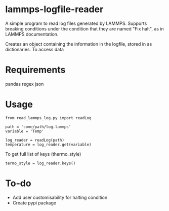 # lammps-logfile-reader
A simple program to read log files generated by LAMMPS. Supports breaking conditions under the condition that they are named "Fix halt", as in LAMMPS documentation.

Creates an object containing the information in the logfile, stored in as dictionaries. To access data 

# Requirements
pandas
regex
json

# Usage
```
from read_lammps_log.py import readLog

path = 'some/path/log.lammps'
variable = 'Temp'

log_reader = readLog(path)
temperature = log_reader.get(variable)
```

To get full list of keys (thermo_style)
```
termo_style = log_reader.keys()
```


# To-do
- Add user customisability for halting condition
- Create pypi package
